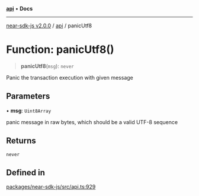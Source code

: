 [**api**](../README.md) • **Docs**

***

[near-sdk-js v2.0.0](../../packages.md) / [api](../README.md) / panicUtf8

# Function: panicUtf8()

> **panicUtf8**(`msg`): `never`

Panic the transaction execution with given message

## Parameters

• **msg**: `Uint8Array`

panic message in raw bytes, which should be a valid UTF-8 sequence

## Returns

`never`

## Defined in

[packages/near-sdk-js/src/api.ts:929](https://github.com/dim-daskalov/near-sdk-js/blob/f8f6e35ac266a6f748747b51c0b9a0192677684e/packages/near-sdk-js/src/api.ts#L929)
